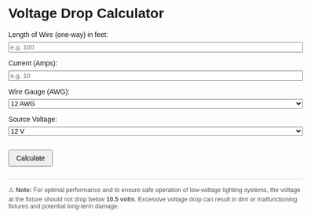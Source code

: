 <html lang="en">
<head>
  <meta charset="UTF-8">
  <title>Voltage Drop Calculator </title>
  <style>
    body { font-family: Arial, sans-serif; margin: 2em; max-width: 600px; }
    label, input, select { margin: 0.5em 0; display: block; width: 100%; }
    button { margin-top: 1em; padding: 0.5em 1em; font-size: 1em; }
    .result { margin-top: 1.5em; font-weight: bold; font-size: 1.1em; }
    .disclaimer { margin-top: 2em; font-size: 0.9em; color: #555; border-top: 1px solid #ccc; padding-top: 1em; }
  </style>
</head>
<body>
  <h1>Voltage Drop Calculator </h1>

  <label for="length">Length of Wire (one-way) in feet:</label>
  <input type="number" id="length" placeholder="e.g. 100" required>

  <label for="current">Current (Amps):</label>
  <input type="number" id="current" placeholder="e.g. 10" required>

  <label for="awg">Wire Gauge (AWG):</label>
  <select id="awg">
    <option value="6530">12 AWG</option>
    <option value="4110">14 AWG</option>
  </select>

  <label for="voltage">Source Voltage:</label>
  <select id="voltage">
    <option value="12">12 V</option>
    <option value="13">13 V</option>
    <option value="14">14 V</option>
    <option value="15">15 V</option>
  </select>

  <button onclick="calculateDrop()">Calculate</button>

  <div class="result" id="output"></div>

  <div class="disclaimer">
    ⚠️ <strong>Note:</strong> For optimal performance and to ensure safe operation of low-voltage lighting systems, the voltage at the fixture should not drop below <strong>10.5 volts</strong>. Excessive voltage drop can result in dim or malfunctioning fixtures and potential long-term damage.
  </div>

  <script>
    function calculateDrop() {
      const K = 12.9; // copper constant
      const L = parseFloat(document.getElementById('length').value);
      const I = parseFloat(document.getElementById('current').value);
      const CM = parseFloat(document.getElementById('awg').value);
      const V_source = parseFloat(document.getElementById('voltage').value);

      if (isNaN(L) || isNaN(I) || isNaN(CM) || isNaN(V_source)) {
        document.getElementById('output').innerText = "⚠️ Please fill in all fields correctly.";
        return;
      }

      const V_drop = (2 * K * L * I) / CM;
      const V_end = V_source - V_drop;

      document.getElementById('output').innerText =
        `🔋 Voltage Drop: ${V_drop.toFixed(2)} V\\n⚡ Voltage at Fixture: ${V_end.toFixed(2)} V`;
    }
  </script>
</body>
</html>


